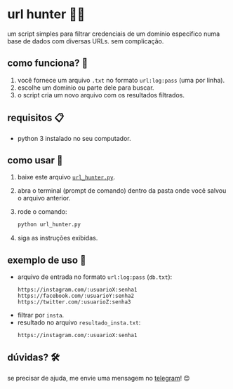 # url hunter 🕵️‍♀️

um script simples para filtrar credenciais de um domínio especifico numa base de dados com diversas URLs. sem complicação.

## como funciona? 🤔
1. você fornece um arquivo `.txt` no formato `url:log:pass` (uma por linha).
2. escolhe um domínio ou parte dele para buscar.
3. o script cria um novo arquivo com os resultados filtrados.

## requisitos 📋
- python 3 instalado no seu computador.

## como usar 🚀
1. baixe este arquivo [`url_hunter.py`](./url_hunter.py).
2. abra o terminal (prompt de comando) dentro da pasta onde você salvou o arquivo anterior.
3. rode o comando:

    ```bash
    python url_hunter.py
    ```

4. siga as instruções exibidas.

## exemplo de uso 🌟

- arquivo de entrada no formato `url:log:pass` (`db.txt`):
    ```
    https://instagram.com/:usuarioX:senha1
    https://facebook.com/:usuarioY:senha2
    https://twitter.com/:usuarioZ:senha3
    ```
- filtrar por `insta`.
- resultado no arquivo `resultado_insta.txt`:
    ```
    https://instagram.com/:usuarioX:senha1
    ```

## dúvidas? 🛠️
se precisar de ajuda, me envie uma mensagem no [telegram](https://t.me/vi77an)! 😊
